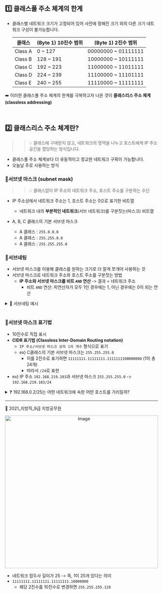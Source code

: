 ## 1️⃣ 클래스풀 주소 체계의 한계

- 클래스별 네트워크 크기가 고정되어 있어 사전에 정해진 크기 외의 다른 크기 네트워크 구성이 불가능합니다.

  | 클래스  | (Byte 1) 10진수 범위 | (Byte 1) 2진수 범위 |
  | ------- | -------------------- | ------------------- |
  | Class A | 0 ~ 127              | 00000000 ~ 01111111 |
  | Class B | 128 ~ 191            | 10000000 ~ 10111111 |
  | Class C | 192 ~ 223            | 11000000 ~ 11011111 |
  | Class D | 224 ~ 239            | 11100000 ~ 11101111 |
  | Class E | 240 ~ 255            | 11110000 ~ 11111111 |

➡️ 이러한 클래스풀 주소 체계의 한계를 극복하고자 나온 것이 **클래스리스 주소 체계(classless addressing)**

<br>

## 2️⃣ 클래스리스 주소 체계란?

> > 💡 클래스에 구애받지 않고, 네트워크의 영역을 나누고 호스트에게 IP 주소 공간을 할당하는 방식입니다.

- 클래스풀 주소 체계보다 더 유동적이고 정교한 네트워크 구획이 가능합니다.
- 오늘날 주로 사용하는 방식

### 📍서브넷 마스크 (subnet mask)

> > 💡 클래스없이 IP 주소의 네트워크 주소, 호스트 주소를 구분하는 수단

- IP 주소상에서 네트워크 주소는 1, 호스트 주소는 0으로 표기한 비트열

  - 네트워크 내의 **부분적인 네트워크**(서브 네트워크)를 구분짓는(마스크) 비트열

- A, B, C 클래스의 기본 서브넷 마스크
  - A 클래스 : `255.0.0.0`
  - A 클래스 : `255.255.0.0`
  - A 클래스 : `255.255.255.0`

### 📍서브네팅

- 서브넷 마스크를 이용해 클래스를 원하는 크기로 더 잘게 쪼개어 사용하는 것
- 서브넷 마스크로 네트워크 주소와 호스트 주소를 구분짓는 방법
  - **IP 주소와 서브넷 마스크를 비트 `AND` 연산** -> 결과 = 네트워크 주소
    - 비트 `AND` 연산: 피연산자가 모두 1인 경우에는 1, 아닌 경우에는 0이 되는 연산

<details>
  <summary>🧐 서브네팅 예시</summary>

IP 주소: `192.168.219.103`
서브넷 마스크: `255.255.255.0`

1. 이진수로 표현

   - IP 주소: `11000000.10101000.11011011.01100111`
   - 서브넷 마스크: `11111111.11111111.11111111.00000000`

2. IP 주소와 서브넷 마스크를 비트 AND 연산

   - 비트 AND 연산(네트워크 주소): `11000000.10101000.11011011.00000000`
     = `192.168.219.0`

> > 호스트 주소가 모두 0: 네트워크 주소 `192.168.219.0`
> > 호스트 주소가 모두 1: 네트워크 주소 `192.168.219.255`
> > 호스트 할당 가능 IP 주소: `192.168.219.1` ~ `192.168.219.254`

</details>

<br>

### 📍서브넷 마스크 표기법

- 10진수로 직접 표시
- **CIDR 표기법 (Classless Inter-Domain Routing notation)**
  - `IP 주소/서브넷 마스크 상의 1의 개수` 형식으로 표기
  - ex) C클래스의 기본 서브넷 마스크는 `255.255.255.0`
    - 이를 2진수로 표기하면 `11111111.11111111.1111111100000000` (1이 총 24개)
    - 따라서 `/24`로 표현
- ex) IP 주소 `192.168.219.103`과 서브넷 마스크 `255.255.255.0` -> `192.168.219.103/24`

<details>
  <summary> 
  ❓ 192.168.0.2/25는 어떤 네트워크에 속한 어떤 호스트를 가리킬까? </summary>

1. 이진수로 표현

   - IP 주소: `11000000.10101000.00000000.00000010`
   - 서브넷 마스크: `11111111.11111111.11111111.10000000`

2. IP 주소와 서브넷 마스크를 비트 AND 연산

   - 비트 AND 연산(네트워크 주소): `11000000.10101000.00000000.00000000`

3. 결과

   - 네트워크 주소: `192.168.0.0`
   - 호스트는 7비트로 표현 가능

4. 할당 가능한 호스트 IP 주소의 범위

   - 네트워크 주소: `192.168.0.0`
   - 브로드캐스트 주소: `192.168.0.127`
   - 할당 가능 호스트 IP 주소: `192.168.0.1` ~ `192.168.0.126`

5. 따라서 `192.168.0.2/25`는 총 126개의 호스트를 할당할 수 있는 `192.168.0.0`이라는 네트워크에 속한 `192.168.0.2`를 의미

</details>

---

🧩 2021\_지방직\_9급 지방공무원

<div align="center">
    <img width="504" alt="Image" src="https://github.com/user-attachments/assets/740c08ef-907b-4621-b6fb-4bf194969fee" />
</div>

- 네트워크 접두사 길이가 25 -> 즉, 1이 25개 있다는 의미
- `11111111.11111111.11111111.10000000`
  - 해당 2진수를 10진수로 변경하면 `255.255.255.128`
